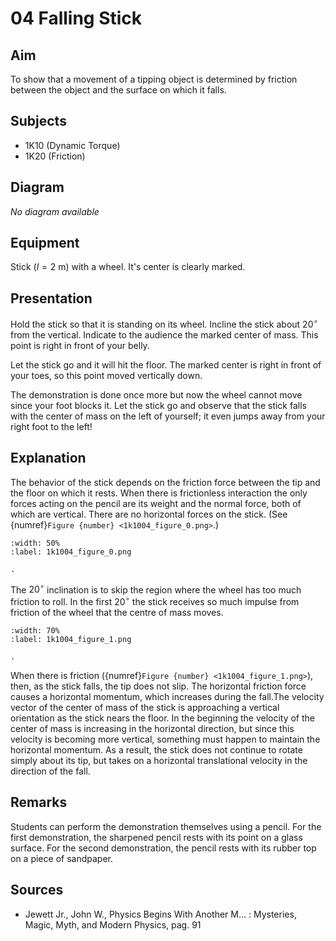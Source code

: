 # 04 Falling Stick 
    
## Aim   
 To show that a movement of a tipping object is determined by friction between the object and the surface on which it falls.    
  
## Subjects   
* 1K10 (Dynamic Torque) 
* 1K20 (Friction)   

## Diagram
*No diagram available* 
  
## Equipment   
Stick $(l=2 \mathrm{~m})$ with a wheel. It's center is clearly marked.
    
  
## Presentation   
Hold the stick so that it is standing on its wheel. Incline the stick about $20^{\circ}$ from the vertical. Indicate to the audience the marked center of mass. This point is right in front of your belly.

Let the stick go and it will hit the floor. The marked center is right in front of your toes, so this point moved vertically down.

The demonstration is done once more but now the wheel cannot move since your foot blocks it. Let the stick go and observe that the stick falls with the center of mass on the left of yourself; it even jumps away from your right foot to the left!  
  
## Explanation   
The behavior of the stick depends on the friction force between the tip and the floor on which it rests. When there is frictionless interaction the only forces acting on the pencil are its weight and the normal force, both of which are vertical. There are no horizontal forces on the stick. (See {numref}`Figure {number} <1k1004_figure_0.png>`.)   

```{figure} figures/figure_0.png
:width: 50%  
:label: 1k1004_figure_0.png  

. 
```

The $20^{\circ}$ inclination is to skip the region where the wheel has too much friction to roll. In the first $20^{\circ}$ the stick receives so much impulse from friction of the wheel that the centre of mass moves.

```{figure} figures/figure_1.png
:width: 70%  
:label: 1k1004_figure_1.png  

. 
```
When there is friction ({numref}`Figure {number} <1k1004_figure_1.png>`), then, as the stick falls, the tip does not slip. The horizontal friction force causes a horizontal momentum, which increases during the fall.The velocity vector of the center of mass of the stick is approaching a vertical orientation as the stick nears the floor. In the beginning the velocity of the center of mass is increasing in the horizontal direction, but since this velocity is becoming more vertical, something must happen to maintain the horizontal momentum. As a result, the stick does not continue to rotate simply about its tip, but takes on a horizontal translational velocity in the direction of the fall.   
  
## Remarks   
Students can perform the demonstration themselves using a pencil. For the first demonstration, the sharpened pencil rests with its point on a glass surface. For the second demonstration, the pencil rests with its rubber top on a piece of sandpaper.    
  
## Sources
 *  Jewett Jr., John W., Physics Begins With Another M... : Mysteries, Magic, Myth, and Modern Physics, pag. 91
  